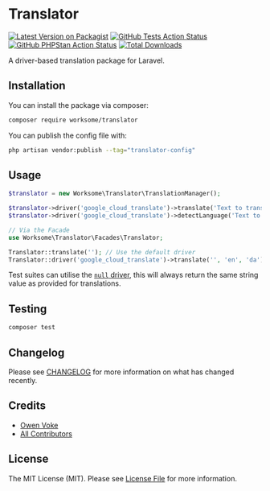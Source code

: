 # Translator

[![Latest Version on Packagist](https://img.shields.io/packagist/v/worksome/translator.svg?style=flat-square&label=Packagist)](https://packagist.org/packages/worksome/translator)
[![GitHub Tests Action Status](https://img.shields.io/github/workflow/status/worksome/translator/Tests?label=Tests&style=flat-square)](https://github.com/worksome/translator/actions?query=workflow%3ATests)
[![GitHub PHPStan Action Status](https://img.shields.io/github/workflow/status/worksome/translator/PHPStan?label=PHPStan&style=flat-square)](https://github.com/worksome/translator/actions?query=workflow%3APHPStan)
[![Total Downloads](https://img.shields.io/packagist/dt/worksome/translator.svg?style=flat-square&label=Downloads)](https://packagist.org/packages/worksome/translator)

A driver-based translation package for Laravel.

## Installation

You can install the package via composer:

```bash
composer require worksome/translator
```

You can publish the config file with:

```bash
php artisan vendor:publish --tag="translator-config"
```

## Usage

```php
$translator = new Worksome\Translator\TranslationManager();

$translator->driver('google_cloud_translate')->translate('Text to translate', 'en', 'da'); // TranslationDTO
$translator->driver('google_cloud_translate')->detectLanguage('Text to detect'); // DetectedLanguageDTO

// Via the Facade
use Worksome\Translator\Facades\Translator;

Translator::translate(''); // Use the default driver
Translator::driver('google_cloud_translate')->translate('', 'en', 'da'); // Use a custom driver
```

Test suites can utilise the [`null` driver](src/Drivers/NullDriver.php), this will always return the same string value as provided for translations.

## Testing

```bash
composer test
```

## Changelog

Please see [CHANGELOG](CHANGELOG.md) for more information on what has changed recently.

## Credits

- [Owen Voke](https://github.com/owenvoke)
- [All Contributors](../../contributors)

## License

The MIT License (MIT). Please see [License File](LICENSE.md) for more information.
